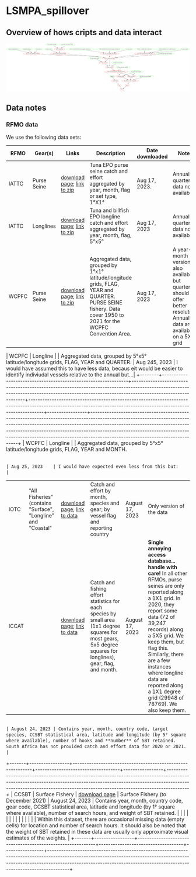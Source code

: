 # LSMPA_spillover

## Overview of hows cripts and data interact

![](workflow.png)

## Data notes

### RFMO data

We use the following data sets:

| RFMO  | Gear(s)     | Links                                                                                                                                                                          | Description                                                                                                                                                     | Date downloaded | Notes                                                                                                                         |
|-------|-------------|--------------------------------------------------------------------------------------------------------------------------------------------------------------------------------|-----------------------------------------------------------------------------------------------------------------------------------------------------------------|-----------------|-------------------------------------------------------------------------------------------------------------------------------|
| IATTC | Purse Seine | [download page](https://www.iattc.org/en-US/Data/Public-domain); [link to zip](https://www.iattc.org/getmedia/215185c7-9892-4843-8cf0-130eafc028ab/PublicPSTuna.zip)           | Tuna EPO purse seine catch and effort aggregated by year, month, flag or set type, 1°X1°                                                                        | Aug 17, 2023.   | Annual or quarterly data not available                                                                                        |
| IATTC | Longlines   | [download page](https://www.iattc.org/en-US/Data/Public-domain); [link to zip](https://www.iattc.org/getmedia/b8f0bdbb-595d-4c16-9965-cbedcf122aaa/PublicLLTunaBillfish.zip)   | Tuna and billfish EPO longline catch and effort aggregated by year, month, flag, 5°x5°                                                                          | Aug 17, 2023    | Annual or quarterly data not available                                                                                        |
| WCPFC | Purse Seine | [download page](https://www.wcpfc.int/wcpfc-public-domain-aggregated-catcheffort-data-download-page); [link to zip](https://www.wcpfc.int/file/921899/download?token=O6odENIq) | Aggregated data, grouped by 1°x1° latitude/longitude grids, FLAG, YEAR and QUARTER. PURSE SEINE fishery. Data cover 1950 to 2021 for the WCPFC Convention Area. | Aug 17, 2023    | A year-month version is also available but quarterly should offer better resolution. Annual data are available on a 5X5° grid |

\| WCPFC \| Longline \| \| Aggregated data, grouped by 5°x5° latitude/longitude grids, FLAG, YEAR and QUARTER. \| Aug 245, 2023 \| I would have assumed this to have less data, becaus eit would be easier to identify indiviudal vessels relative to the annual but...\| +--------+---------------------------------------------------------------+--------------------------------------------------------------------------------------------------------------------------------------------------------------------------------------------+------------------------------------------------------------------------------------------------------------------------------------------------------------------+-----------------+-----------------------------------------------------------------------------------------------------------------------------------------------------------------------------------------------------------------------------------------------------------------------------------------------------------------------------------------------------------------------+ \| WCPFC \| Longline \| \| Aggregated data, grouped by 5°x5° latitude/longitude grids, FLAG, YEAR and MONTH.

```         
                                                                           | Aug 25, 2023    | I would have expected even less from this but:                                                                                                                                                                                                                                                                                                                        |
```

|       |                                                               |                                                                                                                                                                                            |                                                                                                                                                                  |                 |                                                                                                                                                                                                                                                                                                                                                                       |
|-------|---------------------------------------------------------------|--------------------------------------------------------------------------------------------------------------------------------------------------------------------------------------------|------------------------------------------------------------------------------------------------------------------------------------------------------------------|-----------------|-----------------------------------------------------------------------------------------------------------------------------------------------------------------------------------------------------------------------------------------------------------------------------------------------------------------------------------------------------------------------|
| IOTC  | "All Fisheries" (contains "Surface", "Longline" and "Coastal" | [download page](Catch%20and%20effort%20by%20month,%20species%20and%20gear,%20by%20vessel%20flag%20and%20reporting%20country); [link to data](https://iotc.org/data/datasets/latest/CE/All) | Catch and effort by month, species and gear, by vessel flag and reporting country                                                                                | August 17, 2023 | Only version of the data                                                                                                                                                                                                                                                                                                                                              |
| ICCAT |                                                               | [download page](https://www.iccat.int/en/accesingdb.html); [link to data](https://www.iccat.int/Data/t2ce_20230131.7z)                                                                     | Catch and fishing effort statistics for each species by small area (1x1 degree squares for most gears, 5x5 degree squares for longlines), gear, flag, and month. | August 17, 2023 | **Single annoying access database... handle with care!** In all other RFMOs, purse seines are only reported along a 1X1 grid. In 2020, they report some data (72 of 39,247 records) along a 5X5 grid. We keep them, but flag this. Similarly, there are a few instances where longline data are reported along a 1X1 degree grid (29948 of 78769). We also keep them. |

```         
                                                                                                                          | August 24, 2023 | Contains year, month, country code, target species, CCSBT statistical area, latitude and longitude (by 5° square where available), number of hooks and **number** of SBT retained. South Africa has not provided catch and effort data for 2020 or 2021.                                                                                                              |
```

+-------+-----------------+------------------------------------------------------------+------------------------------------+-----------------+---------------------------------------------------------------------------------------------------------------------------------------------------------------------------------------------------------------------------------------------------+
| CCSBT | Surface Fishery | [download page](https://www.ccsbt.org/en/content/sbt-data) | Surface Fishery (to December 2021) | August 24, 2023 | Contains year, month, country code, gear code, CCSBT statistical area, latitude and longitude (by 1° square where available), number of search hours, and weight of SBT retained.                                                                 |
|       |                 |                                                            |                                    |                 |                                                                                                                                                                                                                                                   |
|       |                 |                                                            |                                    |                 | Within this dataset, there are occasional missing data (empty cells) for location and number of search hours. It should also be noted that the weight of SBT retained in these data are usually only approximate visual estimates of the weights. |
+-------+-----------------+------------------------------------------------------------+------------------------------------+-----------------+---------------------------------------------------------------------------------------------------------------------------------------------------------------------------------------------------------------------------------------------------+
